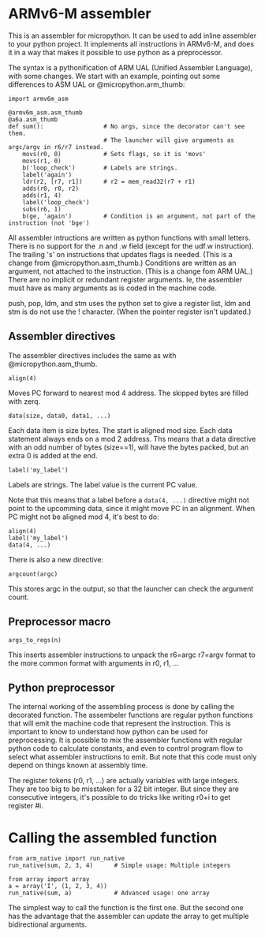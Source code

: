 
# ARMv6-M assembler

This is an assembler for micropython. It can be used to add inline assembler to your python project. It implements all instructions in ARMv6-M, and does it in a way that makes it possible to use python as a preprocessor. 

The syntax is a pythonification of ARM UAL (Unified Assembler Language), with some changes.
We start with an example, pointing out some differences to ASM UAL or @micropython.arm_thumb:

```
import armv6m_asm

@armv6m_asm.asm_thumb
@a6a.asm_thumb
def sum():                 # No args, since the decorator can't see them. 
                           # The launcher will give arguments as argc/argv in r6/r7 instead.
    movs(r0, 0)            # Sets flags, so it is 'movs'
    movs(r1, 0)
    b('loop_check')        # Labels are strings.
    label('again')
    ldr(r2, [r7, r1])      # r2 = mem_read32(r7 + r1)
    adds(r0, r0, r2)
    adds(r1, 4)
    label('loop_check')
    subs(r6, 1)
    b(ge, 'again')         # Condition is an argument, not part of the instruction (not 'bge')
```

All assembler intructions are written as python functions with small letters. 
There is no support for the .n and .w field (except for the udf.w instruction).
The trailing 's' on instructions that updates flags is needed. (This is a change from @micropython.asm_thumb.) 
Conditions are written as an argument, not attached to the instruction. (This is a change fom ARM UAL.)
There are no implicit or redundant register arguments. Ie, the assembler must have as many arguments as is coded in the machine code.

push, pop, ldm, and stm  uses the python set to give a register list,
ldm and stm is do not use the ! character. (When the pointer register isn't updated.)

## Assembler directives

The assembler directives includes the same as with @micropython.asm_thumb.

`align(4)`

Moves PC forward to nearest mod 4 address. The skipped bytes are filled with zerq.

`data(size, data0, data1, ...)`

Each data item is size bytes. The start is aligned mod size. Each data statement always ends on a mod 2 address. Ths means that a data directive with an odd number of bytes (size==1), will have the bytes packed, but an extra 0 is added at the end.

`label('my_label')`

Labels are strings. The label value is the current PC value. 

Note that this means that a label before a `data(4, ...)` directive might not point to the upcomming data, since it might move PC in an alignment. When PC might not be aligned mod 4, it's best to do:
```
align(4)
label('my_label')
data(4, ...)
```
There is also a new directive:

`argcount(argc)`

This stores argc in the output, so that the launcher can check the argument count.

## Preprocessor macro

`args_to_regs(n)`

This inserts assembler instructions to unpack the r6=argc r7=argv format to the more common format with arguments in r0, r1, ...

## Python preprocessor

The internal working of the assembling process is done by calling the decorated function. The assembeler functions are regular python functions that will emit the machine code that represent the instruction. This is important to know to understand how python can be used for preprocessing. It is possible to mix the assembler functions with regular python code to calculate constants, and even to control program flow to select what assembler instructions to emit. But note that this code must only depend on things known at assembly time.

The register tokens (r0, r1, ...) are actually variables with large integers. They are too big to be misstaken for a 32 bit integer. But since they are consecutive integers, it's possible to do tricks like writing r0+i to get register #i.


# Calling the assembled function

```
from arm_native import run_native
run_native(sum, 2, 3, 4)      # Simple usage: Multiple integers

from array import array
a = array('I', (1, 2, 3, 4))
run_native(sum, a)            # Advanced usage: one array
```

The simplest way to call the function is the first one. But the second one has the advantage that the assembler can update the array to get multiple bidirectional arguments.

